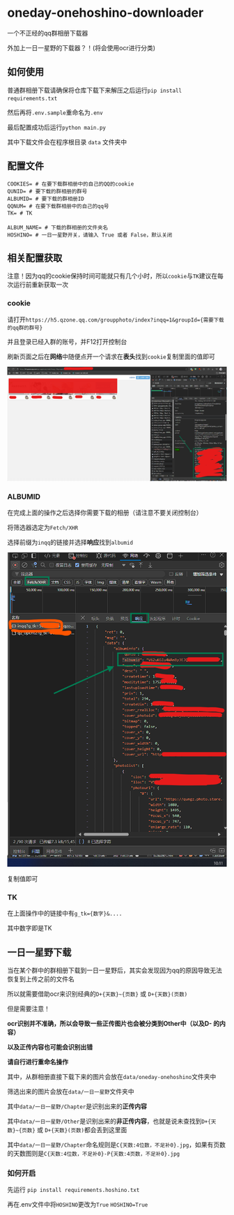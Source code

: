 # oneday-onehoshino-downloader

一个不正经的qq群相册下载器

外加上一日一星野的下载器？！(将会使用ocr进行分类)

## 如何使用

普通群相册下载请确保将仓库下载下来解压之后运行`pip install requirements.txt`

然后再将`.env.sample`重命名为`.env`

最后配置成功后运行`python main.py`

其中下载文件会在程序根目录 `data` 文件夹中

## 配置文件

```dotenv
COOKIES= # 在要下载群相册中的自己的QQ的cookie
QUNID= # 要下载的群相册的群号
ALBUMID= # 要下载的群相册ID
QQNUM= # 在要下载群相册中的自己的qq号
TK= # TK

ALBUM_NAME= # 下载的群相册的文件夹名
HOSHINO= # 一日一星野开关，请输入 True 或者 False，默认关闭
```

## 相关配置获取

注意！因为qq的cookie保持时间可能就只有几个小时，所以`cookie`与`TK`建议在每次运行前重新获取一次

### cookie

请打开`https://h5.qzone.qq.com/groupphoto/index?inqq=1&groupId={需要下载的qq群的群号}`

并且登录已经入群的账号，并F12打开控制台

刷新页面之后在**网络**中随便点开一个请求在**表头**找到`cookie`复制里面的值即可

![img.png](assets/img.png)

### ALBUMID

在完成上面的操作之后选择你需要下载的相册（请注意不要关闭控制台）

将筛选器选定为`Fetch/XHR`

选择前缀为`inqq`的链接并选择**响应**找到`albumid`

![img.png](assets/img1.png)

复制值即可

### TK

在上面操作中的链接中有`g_tk={数字}&....`

其中数字即是TK

## 一日一星野下载

当在某个群中的群相册下载到一日一星野后，其实会发现因为qq的原因导致无法恢复到上传之前的文件名

所以就需要借助ocr来识别经典的`D+{天数}~{页数}` 或 `D+{天数}(页数)`

但是需要注意！

**ocr识别并不准确，所以会导致一些正传图片也会被分类到Other中（以及D- 的内容）**

**以及正传内容也可能会识别出错**

**请自行进行重命名操作**

其中，从群相册直接下载下来的图片会放在`data/oneday-onehoshino`文件夹中

筛选出来的图片会放在`data/一日一星野`文件夹中

其中`data/一日一星野/Chapter`是识别出来的**正传内容**

其中`data/一日一星野/Other`是识别出来的**非正传内容**，也就是说未查找到`D+{天数}~{页数}` 或 `D+{天数}(页数)`都会丢到这里面

其中`data/一日一星野/Chapter`命名规则是`C{天数:4位数，不足补0}.jpg`，如果有页数的天数图则是`C{天数:4位数，不足补0}-P{天数:4页数，不足补0}.jpg`

### 如何开启

先运行 `pip install requirements.hoshino.txt`

再在.env文件中将`HOSHINO`更改为`True` `HOSHINO=True`